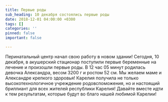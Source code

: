 ```yaml
---
title: Первые роды
sub_heading: 10 декабря состоялись первые роды
date: 2018-12-01 04:00:00 +0300
tags: []
categories: ''
pinned: false
important: false

---
```

Перинатальный центр начал свою работу в новом здании! Сегодня, 10 декабря, в акушерский стационар поступили первые беременные на лечение и произошли первые роды. В 12 час 05 минут родилась девочка Александра, весом 3200 г и ростом 52 см. Мы желаем маме и Александре крепкого здоровья! Карелия получила не только высокотехнологичное учреждение родовспоможения, но и настоящий бриллиант для всех жителей республики Карелия! Давайте вместе идти к тем результатам, которые будут во благо нашей любимой Карелии!